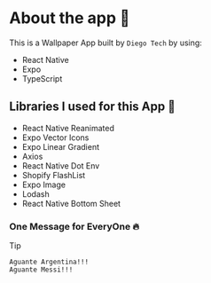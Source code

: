 # About the app 📱

This is a Wallpaper App built by `Diego Tech` by using:

- React Native
- Expo
- TypeScript

## Libraries I used for this App 🚀

- React Native Reanimated
- Expo Vector Icons
- Expo Linear Gradient
- Axios
- React Native Dot Env
- Shopify FlashList
- Expo Image
- Lodash
- React Native Bottom Sheet

### One Message for EveryOne 🔥

> [!TIP]
> ```shell
> Aguante Argentina!!!
> Aguante Messi!!!
> ```